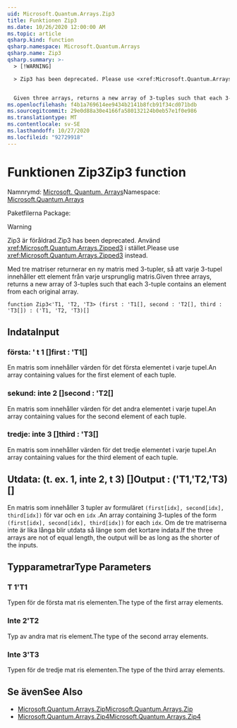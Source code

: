 ```yaml
---
uid: Microsoft.Quantum.Arrays.Zip3
title: Funktionen Zip3
ms.date: 10/26/2020 12:00:00 AM
ms.topic: article
qsharp.kind: function
qsharp.namespace: Microsoft.Quantum.Arrays
qsharp.name: Zip3
qsharp.summary: >-
  > [!WARNING]

  > Zip3 has been deprecated. Please use <xref:Microsoft.Quantum.Arrays.Zipped3> instead.


  Given three arrays, returns a new array of 3-tuples such that each 3-tuple contains an element from each original array.
ms.openlocfilehash: f4b1a769614ee9434b2141b8fcb91f34cd071bdb
ms.sourcegitcommit: 29e0d88a30e4166fa580132124b0eb57e1f0e986
ms.translationtype: MT
ms.contentlocale: sv-SE
ms.lasthandoff: 10/27/2020
ms.locfileid: "92729918"
---
```

# <a name="zip3-function"></a><span data-ttu-id="408f2-102">Funktionen Zip3</span><span class="sxs-lookup"><span data-stu-id="408f2-102">Zip3 function</span></span>

<span data-ttu-id="408f2-103">Namnrymd: [Microsoft. Quantum. Arrays](xref:Microsoft.Quantum.Arrays)</span><span class="sxs-lookup"><span data-stu-id="408f2-103">Namespace: [Microsoft.Quantum.Arrays](xref:Microsoft.Quantum.Arrays)</span></span>

<span data-ttu-id="408f2-104">Paketfilerna [](https://nuget.org/packages/)</span><span class="sxs-lookup"><span data-stu-id="408f2-104">Package: [](https://nuget.org/packages/)</span></span>


> [!WARNING]
> <span data-ttu-id="408f2-105">Zip3 är föråldrad.</span><span class="sxs-lookup"><span data-stu-id="408f2-105">Zip3 has been deprecated.</span></span> <span data-ttu-id="408f2-106">Använd <xref:Microsoft.Quantum.Arrays.Zipped3> i stället.</span><span class="sxs-lookup"><span data-stu-id="408f2-106">Please use <xref:Microsoft.Quantum.Arrays.Zipped3> instead.</span></span>

<span data-ttu-id="408f2-107">Med tre matriser returnerar en ny matris med 3-tupler, så att varje 3-tupel innehåller ett element från varje ursprunglig matris.</span><span class="sxs-lookup"><span data-stu-id="408f2-107">Given three arrays, returns a new array of 3-tuples such that each 3-tuple contains an element from each original array.</span></span>

```qsharp
function Zip3<'T1, 'T2, 'T3> (first : 'T1[], second : 'T2[], third : 'T3[]) : ('T1, 'T2, 'T3)[]
```


## <a name="input"></a><span data-ttu-id="408f2-108">Indata</span><span class="sxs-lookup"><span data-stu-id="408f2-108">Input</span></span>

### <a name="first--t1"></a><span data-ttu-id="408f2-109">första: ' t 1 []</span><span class="sxs-lookup"><span data-stu-id="408f2-109">first : 'T1[]</span></span>

<span data-ttu-id="408f2-110">En matris som innehåller värden för det första elementet i varje tupel.</span><span class="sxs-lookup"><span data-stu-id="408f2-110">An array containing values for the first element of each tuple.</span></span>


### <a name="second--t2"></a><span data-ttu-id="408f2-111">sekund: inte 2 []</span><span class="sxs-lookup"><span data-stu-id="408f2-111">second : 'T2[]</span></span>

<span data-ttu-id="408f2-112">En matris som innehåller värden för det andra elementet i varje tupel.</span><span class="sxs-lookup"><span data-stu-id="408f2-112">An array containing values for the second element of each tuple.</span></span>


### <a name="third--t3"></a><span data-ttu-id="408f2-113">tredje: inte 3 []</span><span class="sxs-lookup"><span data-stu-id="408f2-113">third : 'T3[]</span></span>

<span data-ttu-id="408f2-114">En matris som innehåller värden för det tredje elementet i varje tupel.</span><span class="sxs-lookup"><span data-stu-id="408f2-114">An array containing values for the third element of each tuple.</span></span>



## <a name="output--t1t2t3"></a><span data-ttu-id="408f2-115">Utdata: (t. ex. 1, inte 2, t 3) []</span><span class="sxs-lookup"><span data-stu-id="408f2-115">Output : ('T1,'T2,'T3)[]</span></span>

<span data-ttu-id="408f2-116">En matris som innehåller 3 tupler av formuläret `(first[idx], second[idx], third[idx])` för var och en `idx` .</span><span class="sxs-lookup"><span data-stu-id="408f2-116">An array containing 3-tuples of the form `(first[idx], second[idx], third[idx])` for each `idx`.</span></span> <span data-ttu-id="408f2-117">Om de tre matriserna inte är lika långa blir utdata så länge som det kortare indata.</span><span class="sxs-lookup"><span data-stu-id="408f2-117">If the three arrays are not of equal length, the output will be as long as the shorter of the inputs.</span></span>

## <a name="type-parameters"></a><span data-ttu-id="408f2-118">Typparametrar</span><span class="sxs-lookup"><span data-stu-id="408f2-118">Type Parameters</span></span>

### <a name="t1"></a><span data-ttu-id="408f2-119">T 1</span><span class="sxs-lookup"><span data-stu-id="408f2-119">'T1</span></span>

<span data-ttu-id="408f2-120">Typen för de första mat ris elementen.</span><span class="sxs-lookup"><span data-stu-id="408f2-120">The type of the first array elements.</span></span>
### <a name="t2"></a><span data-ttu-id="408f2-121">Inte 2</span><span class="sxs-lookup"><span data-stu-id="408f2-121">'T2</span></span>

<span data-ttu-id="408f2-122">Typ av andra mat ris element.</span><span class="sxs-lookup"><span data-stu-id="408f2-122">The type of the second array elements.</span></span>
### <a name="t3"></a><span data-ttu-id="408f2-123">Inte 3</span><span class="sxs-lookup"><span data-stu-id="408f2-123">'T3</span></span>

<span data-ttu-id="408f2-124">Typen för de tredje mat ris elementen.</span><span class="sxs-lookup"><span data-stu-id="408f2-124">The type of the third array elements.</span></span>

## <a name="see-also"></a><span data-ttu-id="408f2-125">Se även</span><span class="sxs-lookup"><span data-stu-id="408f2-125">See Also</span></span>

- [<span data-ttu-id="408f2-126">Microsoft.Quantum.Arrays.Zip</span><span class="sxs-lookup"><span data-stu-id="408f2-126">Microsoft.Quantum.Arrays.Zip</span></span>](xref:Microsoft.Quantum.Arrays.Zip)
- [<span data-ttu-id="408f2-127">Microsoft.Quantum.Arrays.Zip4</span><span class="sxs-lookup"><span data-stu-id="408f2-127">Microsoft.Quantum.Arrays.Zip4</span></span>](xref:Microsoft.Quantum.Arrays.Zip4)